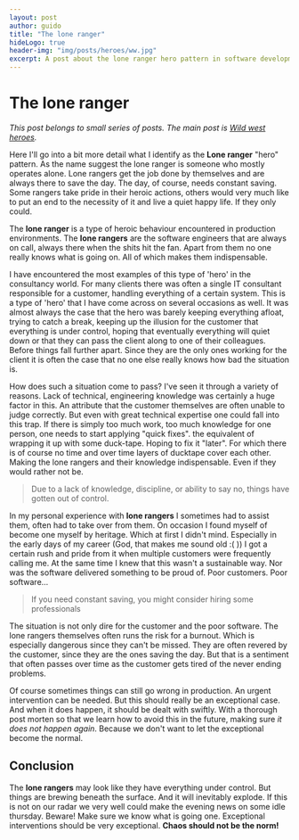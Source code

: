 ```yaml
---
layout: post
author: guido
title: "The lone ranger"
hideLogo: true
header-img: "img/posts/heroes/ww.jpg"
excerpt: A post about the lone ranger hero pattern in software development.
---
```

# The lone ranger

*This post belongs to small series of posts. The main post is [Wild west heroes](/20/05/2018/Heroes/).*
 
Here I'll go into a bit more detail what I identify as the **Lone ranger** "hero" pattern.  As the name suggest the lone ranger is someone who mostly operates alone. Lone rangers get the job done by themselves and are always there to save the day. The day, of course, needs constant saving. Some rangers take pride in their heroic actions, others would very much like to put an end to the necessity of it and live a quiet happy life. If they only could.

The **lone ranger** is a type of heroic behaviour encountered in production environments. The **lone rangers** are the software engineers that are always on call, always there when the shits hit the fan. Apart from them no one really knows what is going on. All of which makes them indispensable. 

I have encountered the most examples of this type of 'hero' in the consultancy world. For many clients there was often a single IT consultant responsible for a customer, handling everything of a certain system. This is a type of 'hero' that I have come across on several occasions as well. It was almost always the case that the hero was barely keeping everything afloat, trying to catch a break, keeping up the illusion for the customer that everything is under control, hoping that eventually everything will quiet down or that they can pass the client along to one of their colleagues. Before things fall further apart. Since they are the only ones working for the client it is often the case that no one else really knows how bad the situation is.

How does such a situation come to pass? I've seen it through a variety of reasons. Lack of technical, engineering knowledge was certainly a huge factor in this. An attribute that the customer themselves are often unable to judge correctly. But even with great technical expertise one could fall into this trap. If there is simply too much work, too much knowledge for one person, one needs to start applying "quick fixes". the equivalent of wrapping it up with some duck-tape. Hoping to fix it "later". For which there is of course no time and over time layers of ducktape cover each other. Making the lone rangers and their knowledge indispensable. Even if they would rather not be.

> Due to a lack of knowledge, discipline, or ability to say no, things have gotten out of control.
 
In my personal experience with **lone rangers** I sometimes had to assist them, often had to take over from them. On occasion I found myself of become one myself by heritage. Which at first I didn't mind. Especially in the early days of my career (God, that makes me sound old :( )) I got a certain rush and pride from it when multiple customers were frequently calling me. At the same time I knew that this wasn't a sustainable way. Nor was the software delivered something to be proud of. Poor customers. Poor software...  

> If you need constant saving, you might consider hiring some professionals

The situation is not only dire for the customer and the poor software. The lone rangers themselves often runs the risk for a burnout. Which is especially dangerous since they can't be missed. They are often revered by the customer, since they are the ones saving the day. But that is a sentiment that often passes over time as the customer gets tired of the never ending problems.

Of course sometimes things can still go wrong in production. An urgent intervention can be needed. But this should really be an exceptional case. And when it does happen, it should be dealt with swiftly. With a thorough post morten so that we learn how to avoid this in the future, making sure _it does not happen again_. Because we don't want to let the exceptional become the normal.


## Conclusion

The **lone rangers** may look like they have everything under control. But things are brewing beneath the surface. And it will inevitably explode. If this is not on our radar we very well could make the evening news on some idle thursday. Beware! Make sure we know what is going one. Exceptional interventions should be very exceptional. **Chaos should not be the norm!**




